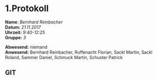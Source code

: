 # 1.Protokoll  
  
  **Name**:  *Bernhard Reinbacher*  
  **Datum:** *21.11.2017*  
  **Uhrzeit:** *9:40-12:25*  
  **Gruppe:** *3*  
  
   
    
 **Abwesend:** niemand  
 **Anwesend:** Bernhard Reinbacher, Ruffenacht Florian, Sackl Martin, Sackl Roland, Sammer Daniel, Schmuck Martin, Schuster Patrick  
   
     
## GIT  
 
 
    
    
